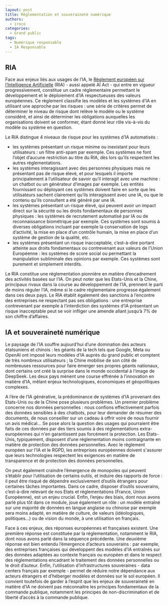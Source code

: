 ```yaml
---
layout: post
title: Réglementation et souveraineté numérique
authors:
  - iroco
categories:
  - Grand public
tags:
  - Numérique responsable
  - IA Responsable
---
```



## RIA

Face aux enjeux liés aux usages de l’IA, le [Règlement européen sur l’Intelligence Artificielle](https://eur-lex.europa.eu/legal-content/FR/TXT/?uri=CELEX:32024R1689) (RIA) - aussi appelé AI Act - qui entre en vigueur progressivement, constitue un cadre réglementaire permettant le développement et le déploiement d’IA respectueuses des valeurs européennes. Ce règlement classifie les modèles et les systèmes d’IA en utilisant une approche par les risques : une série de critères permet de déterminer le niveau de risque dont relève le modèle ou le système considéré, et ainsi de déterminer les obligations auxquelles les organisations doivent se conformer, étant donné leur rôle vis-à-vis du modèle ou système en question.

Le RIA distingue 4 niveaux de risque pour les systèmes d’IA automatisés :
- les systèmes présentant un risque minime ou inexistant pour leurs utilisateurs : un filtre anti-spam par exemple. Ces systèmes ne font l’objet d’aucune restriction au titre du RIA, dès lors qu’ils respectent les autres réglementations.
- les systèmes interagissant avec des personnes physiques mais ne présentant pas de risque élevé, et pour lesquels il importe principalement à l’utilisateur de savoir qu’il interagit avec une machine : un chatbot ou un générateur d’images par exemple. Les entités fournissant ou déployant ces systèmes doivent faire en sorte que les utilisateurs sachent clairement qu’ils interagissent avec une IA, ou que le contenu qu’ils consultent a été généré par une IA.
- les systèmes présentant un risque élevé, qui peuvent avoir un impact direct sur la sécurité ou les droits fondamentaux de personnes physiques : les systèmes de recrutement automatisé par IA ou de reconnaissance biométrique par exemple. Ces systèmes sont soumis à diverses obligations incluant par exemple la conservation de logs d’activité, la mise en place d’un contrôle humain, la mise en place d’un système de gestion de la qualité, etc.
- les systèmes présentant un risque inacceptable, c’est-à-dire portant atteinte aux droits fondamentaux ou contrevenant aux valeurs de l’Union Européenne : les systèmes de score social ou permettant la manipulation subliminale des opinions par exemple. Ces systèmes sont purement et simplement interdits.

Le RIA constitue une réglementation pionnière en matière d’encadrement des activités basées sur l’IA. On peut noter que les Etats-Unis et la Chine, principaux rivaux dans la course au développement de l’IA, prennent le parti de moins réguler l’IA, même si le cadre réglementaire progresse également dans ces deux pays. Le RIA établit également des sanctions à l’encontre des entreprises ne respectant pas ses obligations : une entreprise contrevenant par exemple à l’interdiction des systèmes d’IA présentant un risque inacceptable peut se voir infliger une amende allant jusqu’à 7% de son chiffre d’affaires.

##  IA et souveraineté numérique

Le paysage de l’IA souffre aujourd’hui d’une domination des acteurs étatsuniens et chinois : les géants de la tech tels que Google, Meta ou OpenAI ont imposé leurs modèles d’IA auprès du grand public et comptent de très nombreux utilisateurs ; la Chine mobilise de son côté de nombreuses ressources pour faire émerger ses propres géants nationaux, dont certains ont créé la surprise dans le monde occidental à l’image de DeepSeek. Les deux pays mènent une course effrénée à l’innovation en matière d’IA, mêlant enjeux technologiques, économiques et géopolitiques complexes.

A l’ère de l’IA générative, la prédominance de systèmes d’IA provenant des Etats-Unis ou de la Chine pose plusieurs problèmes. Un premier problème concerne nos données personnelles : nous confions effectivement parfois des données sensibles à des chatbots, pour leur demander de résumer des documents, de nous conseiller sur un cadeau à offrir voire de nous fournir un avis médical… Se pose alors la question des usages qui pourraient être faits de ces données par des tiers soumis à des réglementations extra-européennes qui n'en garantissent pas forcément la protection. Les Etats-Unis, typiquement, disposent d’une réglementation moins contraignante en matière de protection des données personnelles. Avec le règlement européen sur l'IA et le RGPD, les entreprises européennes doivent s'assurer que leurs technologies respectent les exigences en matière de transparence et de protection des données personnelles.

On peut également craindre l’émergence de monopoles qui peuvent s’établir pour l’utilisation de certains outils, et induire des rapports de force : il peut être risqué de dépendre exclusivement d’outils étrangers pour certaines tâches importantes. Dans ce cadre, disposer d’outils souverains, c’est-à-dire relevant de nos Etats et réglementations (France, Union Européenne), est un enjeu crucial. Enfin, l’enjeu des biais, dont nous avons parlé plus tôt dans ce module, joue également un rôle : un modèle entraîné sur une majorité de données en langue anglaise ou chinoise par exemple sera moins adapté, en matière de culture, de valeurs (idéologiques, politiques...) ou de vision du monde, à une utilisation en français.

Face à ces enjeux, des réponses européennes et françaises existent. Une première réponse est constituée par la réglementation, notamment le RIA, dont nous avons parlé dans la séquence précédente. Une deuxième réponse est bien entendu l’émergence d’acteurs souverains : par exemple, des entreprises françaises qui développent des modèles d’IA entraînés sur des données adaptées au contexte français ou européen et dans le respect des réglementations encadrant le traitement des données personnelles ou le droit d’auteur. Enfin, l’utilisation d’infrastructures souveraines - data centers français par exemple - permet de réduire notre dépendance aux acteurs étrangers et d’héberger modèles et données sur le sol européen. Il convient toutefois de garder à l’esprit que les enjeux de souveraineté en matière d’IA ne doivent pas méconnaitre les principes fondamentaux de la commande publique, notamment les principes de non-discrimination et de liberté d’accès à la commande publique.


